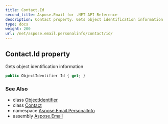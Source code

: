 ```yaml
---
title: Contact.Id
second_title: Aspose.Email for .NET API Reference
description: Contact property. Gets object identification information
type: docs
weight: 200
url: /net/aspose.email.personalinfo/contact/id/
---
```

## Contact.Id property

Gets object identification information

```csharp
public ObjectIdentifier Id { get; }
```

### See Also

* class [ObjectIdentifier](../../../aspose.email/objectidentifier/)
* class [Contact](../)
* namespace [Aspose.Email.PersonalInfo](../../contact/)
* assembly [Aspose.Email](../../../)


